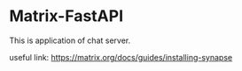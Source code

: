 # Matrix-FastAPI
This is application of chat server.

useful link: https://matrix.org/docs/guides/installing-synapse
